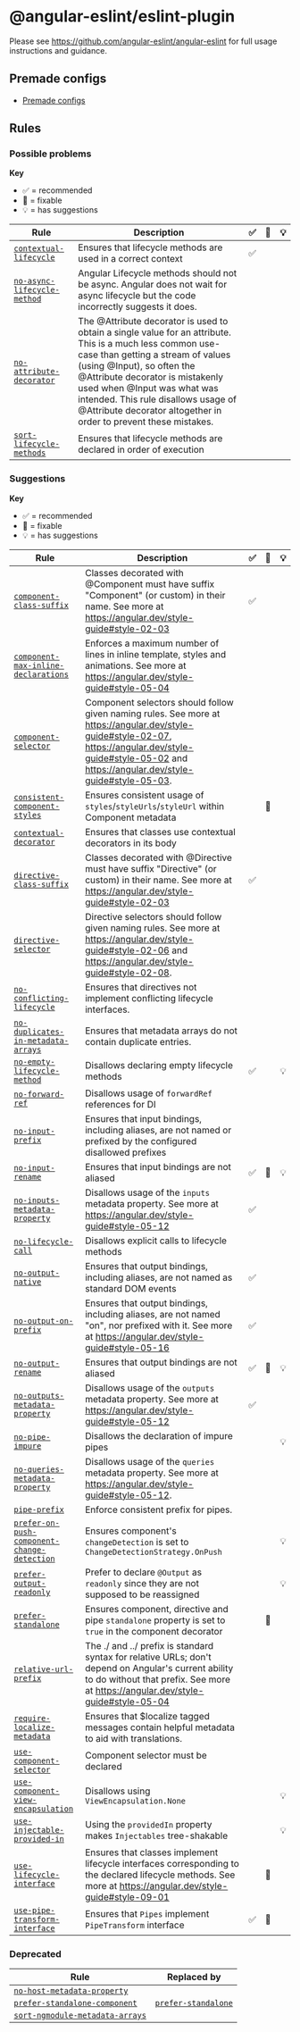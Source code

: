 # @angular-eslint/eslint-plugin

Please see https://github.com/angular-eslint/angular-eslint for full usage instructions and guidance.

## Premade configs

- [Premade configs](https://github.com/angular-eslint/angular-eslint/blob/main/packages/eslint-plugin/src/configs)

## Rules

<!-- begin problems rule list -->

### Possible problems

**Key**

- :white_check_mark: = recommended
- :wrench: = fixable
- :bulb: = has suggestions

<!-- prettier-ignore-start -->
| Rule | Description | :white_check_mark: | :wrench: | :bulb: |
| --- | --- | --- | --- | --- |
| [`contextual-lifecycle`](https://github.com/angular-eslint/angular-eslint/blob/main/packages/eslint-plugin/docs/rules/contextual-lifecycle.md) | Ensures that lifecycle methods are used in a correct context | :white_check_mark: |  |  |
| [`no-async-lifecycle-method`](https://github.com/angular-eslint/angular-eslint/blob/main/packages/eslint-plugin/docs/rules/no-async-lifecycle-method.md) | Angular Lifecycle methods should not be async. Angular does not wait for async lifecycle but the code incorrectly suggests it does. |  |  |  |
| [`no-attribute-decorator`](https://github.com/angular-eslint/angular-eslint/blob/main/packages/eslint-plugin/docs/rules/no-attribute-decorator.md) | The @Attribute decorator is used to obtain a single value for an attribute. This is a much less common use-case than getting a stream of values (using @Input), so often the @Attribute decorator is mistakenly used when @Input was what was intended. This rule disallows usage of @Attribute decorator altogether in order to prevent these mistakes. |  |  |  |
| [`sort-lifecycle-methods`](https://github.com/angular-eslint/angular-eslint/blob/main/packages/eslint-plugin/docs/rules/sort-lifecycle-methods.md) | Ensures that lifecycle methods are declared in order of execution |  |  |  |
<!-- prettier-ignore-end -->

<!-- end problems rule list -->

<!-- begin suggestions rule list -->

### Suggestions

**Key**

- :white_check_mark: = recommended
- :wrench: = fixable
- :bulb: = has suggestions

<!-- prettier-ignore-start -->
| Rule | Description | :white_check_mark: | :wrench: | :bulb: |
| --- | --- | --- | --- | --- |
| [`component-class-suffix`](https://github.com/angular-eslint/angular-eslint/blob/main/packages/eslint-plugin/docs/rules/component-class-suffix.md) | Classes decorated with @Component must have suffix "Component" (or custom) in their name. See more at https://angular.dev/style-guide#style-02-03 | :white_check_mark: |  |  |
| [`component-max-inline-declarations`](https://github.com/angular-eslint/angular-eslint/blob/main/packages/eslint-plugin/docs/rules/component-max-inline-declarations.md) | Enforces a maximum number of lines in inline template, styles and animations. See more at https://angular.dev/style-guide#style-05-04 |  |  |  |
| [`component-selector`](https://github.com/angular-eslint/angular-eslint/blob/main/packages/eslint-plugin/docs/rules/component-selector.md) | Component selectors should follow given naming rules. See more at https://angular.dev/style-guide#style-02-07, https://angular.dev/style-guide#style-05-02 and https://angular.dev/style-guide#style-05-03. |  |  |  |
| [`consistent-component-styles`](https://github.com/angular-eslint/angular-eslint/blob/main/packages/eslint-plugin/docs/rules/consistent-component-styles.md) | Ensures consistent usage of `styles`/`styleUrls`/`styleUrl` within Component metadata |  | :wrench: |  |
| [`contextual-decorator`](https://github.com/angular-eslint/angular-eslint/blob/main/packages/eslint-plugin/docs/rules/contextual-decorator.md) | Ensures that classes use contextual decorators in its body |  |  |  |
| [`directive-class-suffix`](https://github.com/angular-eslint/angular-eslint/blob/main/packages/eslint-plugin/docs/rules/directive-class-suffix.md) | Classes decorated with @Directive must have suffix "Directive" (or custom) in their name. See more at https://angular.dev/style-guide#style-02-03 | :white_check_mark: |  |  |
| [`directive-selector`](https://github.com/angular-eslint/angular-eslint/blob/main/packages/eslint-plugin/docs/rules/directive-selector.md) | Directive selectors should follow given naming rules. See more at https://angular.dev/style-guide#style-02-06 and https://angular.dev/style-guide#style-02-08. |  |  |  |
| [`no-conflicting-lifecycle`](https://github.com/angular-eslint/angular-eslint/blob/main/packages/eslint-plugin/docs/rules/no-conflicting-lifecycle.md) | Ensures that directives not implement conflicting lifecycle interfaces. |  |  |  |
| [`no-duplicates-in-metadata-arrays`](https://github.com/angular-eslint/angular-eslint/blob/main/packages/eslint-plugin/docs/rules/no-duplicates-in-metadata-arrays.md) | Ensures that metadata arrays do not contain duplicate entries. |  |  |  |
| [`no-empty-lifecycle-method`](https://github.com/angular-eslint/angular-eslint/blob/main/packages/eslint-plugin/docs/rules/no-empty-lifecycle-method.md) | Disallows declaring empty lifecycle methods | :white_check_mark: |  | :bulb: |
| [`no-forward-ref`](https://github.com/angular-eslint/angular-eslint/blob/main/packages/eslint-plugin/docs/rules/no-forward-ref.md) | Disallows usage of `forwardRef` references for DI |  |  |  |
| [`no-input-prefix`](https://github.com/angular-eslint/angular-eslint/blob/main/packages/eslint-plugin/docs/rules/no-input-prefix.md) | Ensures that input bindings, including aliases, are not named or prefixed by the configured disallowed prefixes |  |  |  |
| [`no-input-rename`](https://github.com/angular-eslint/angular-eslint/blob/main/packages/eslint-plugin/docs/rules/no-input-rename.md) | Ensures that input bindings are not aliased | :white_check_mark: | :wrench: | :bulb: |
| [`no-inputs-metadata-property`](https://github.com/angular-eslint/angular-eslint/blob/main/packages/eslint-plugin/docs/rules/no-inputs-metadata-property.md) | Disallows usage of the `inputs` metadata property. See more at https://angular.dev/style-guide#style-05-12 | :white_check_mark: |  |  |
| [`no-lifecycle-call`](https://github.com/angular-eslint/angular-eslint/blob/main/packages/eslint-plugin/docs/rules/no-lifecycle-call.md) | Disallows explicit calls to lifecycle methods |  |  |  |
| [`no-output-native`](https://github.com/angular-eslint/angular-eslint/blob/main/packages/eslint-plugin/docs/rules/no-output-native.md) | Ensures that output bindings, including aliases, are not named as standard DOM events | :white_check_mark: |  |  |
| [`no-output-on-prefix`](https://github.com/angular-eslint/angular-eslint/blob/main/packages/eslint-plugin/docs/rules/no-output-on-prefix.md) | Ensures that output bindings, including aliases, are not named "on", nor prefixed with it. See more at https://angular.dev/style-guide#style-05-16 | :white_check_mark: |  |  |
| [`no-output-rename`](https://github.com/angular-eslint/angular-eslint/blob/main/packages/eslint-plugin/docs/rules/no-output-rename.md) | Ensures that output bindings are not aliased | :white_check_mark: | :wrench: | :bulb: |
| [`no-outputs-metadata-property`](https://github.com/angular-eslint/angular-eslint/blob/main/packages/eslint-plugin/docs/rules/no-outputs-metadata-property.md) | Disallows usage of the `outputs` metadata property. See more at https://angular.dev/style-guide#style-05-12 | :white_check_mark: |  |  |
| [`no-pipe-impure`](https://github.com/angular-eslint/angular-eslint/blob/main/packages/eslint-plugin/docs/rules/no-pipe-impure.md) | Disallows the declaration of impure pipes |  |  | :bulb: |
| [`no-queries-metadata-property`](https://github.com/angular-eslint/angular-eslint/blob/main/packages/eslint-plugin/docs/rules/no-queries-metadata-property.md) | Disallows usage of the `queries` metadata property. See more at https://angular.dev/style-guide#style-05-12. |  |  |  |
| [`pipe-prefix`](https://github.com/angular-eslint/angular-eslint/blob/main/packages/eslint-plugin/docs/rules/pipe-prefix.md) | Enforce consistent prefix for pipes. |  |  |  |
| [`prefer-on-push-component-change-detection`](https://github.com/angular-eslint/angular-eslint/blob/main/packages/eslint-plugin/docs/rules/prefer-on-push-component-change-detection.md) | Ensures component's `changeDetection` is set to `ChangeDetectionStrategy.OnPush` |  |  | :bulb: |
| [`prefer-output-readonly`](https://github.com/angular-eslint/angular-eslint/blob/main/packages/eslint-plugin/docs/rules/prefer-output-readonly.md) | Prefer to declare `@Output` as `readonly` since they are not supposed to be reassigned |  |  | :bulb: |
| [`prefer-standalone`](https://github.com/angular-eslint/angular-eslint/blob/main/packages/eslint-plugin/docs/rules/prefer-standalone.md) | Ensures component, directive and pipe `standalone` property is set to `true` in the component decorator |  | :wrench: |  |
| [`relative-url-prefix`](https://github.com/angular-eslint/angular-eslint/blob/main/packages/eslint-plugin/docs/rules/relative-url-prefix.md) | The ./ and ../ prefix is standard syntax for relative URLs; don't depend on Angular's current ability to do without that prefix. See more at https://angular.dev/style-guide#style-05-04 |  |  |  |
| [`require-localize-metadata`](https://github.com/angular-eslint/angular-eslint/blob/main/packages/eslint-plugin/docs/rules/require-localize-metadata.md) | Ensures that $localize tagged messages contain helpful metadata to aid with translations. |  |  |  |
| [`use-component-selector`](https://github.com/angular-eslint/angular-eslint/blob/main/packages/eslint-plugin/docs/rules/use-component-selector.md) | Component selector must be declared |  |  |  |
| [`use-component-view-encapsulation`](https://github.com/angular-eslint/angular-eslint/blob/main/packages/eslint-plugin/docs/rules/use-component-view-encapsulation.md) | Disallows using `ViewEncapsulation.None` |  |  | :bulb: |
| [`use-injectable-provided-in`](https://github.com/angular-eslint/angular-eslint/blob/main/packages/eslint-plugin/docs/rules/use-injectable-provided-in.md) | Using the `providedIn` property makes `Injectables` tree-shakable |  |  | :bulb: |
| [`use-lifecycle-interface`](https://github.com/angular-eslint/angular-eslint/blob/main/packages/eslint-plugin/docs/rules/use-lifecycle-interface.md) | Ensures that classes implement lifecycle interfaces corresponding to the declared lifecycle methods. See more at https://angular.dev/style-guide#style-09-01 |  | :wrench: |  |
| [`use-pipe-transform-interface`](https://github.com/angular-eslint/angular-eslint/blob/main/packages/eslint-plugin/docs/rules/use-pipe-transform-interface.md) | Ensures that `Pipes` implement `PipeTransform` interface | :white_check_mark: | :wrench: |  |
<!-- prettier-ignore-end -->

<!-- end suggestions rule list -->

<!-- begin layout rule list -->

<!-- end layout rule list -->

<!-- begin deprecated rule list -->

### Deprecated

<!-- prettier-ignore-start -->
| Rule | Replaced by |
| --- | --- |
| [`no-host-metadata-property`](https://github.com/angular-eslint/angular-eslint/blob/main/packages/eslint-plugin/docs/rules/no-host-metadata-property.md) |  |
| [`prefer-standalone-component`](https://github.com/angular-eslint/angular-eslint/blob/main/packages/eslint-plugin/docs/rules/prefer-standalone-component.md) | [`prefer-standalone`](https://github.com/angular-eslint/angular-eslint/blob/main/packages/eslint-plugin/docs/rules/prefer-standalone.md) |
| [`sort-ngmodule-metadata-arrays`](https://github.com/angular-eslint/angular-eslint/blob/main/packages/eslint-plugin/docs/rules/sort-ngmodule-metadata-arrays.md) |  |
<!-- prettier-ignore-end -->

<!-- end deprecated rule list -->
